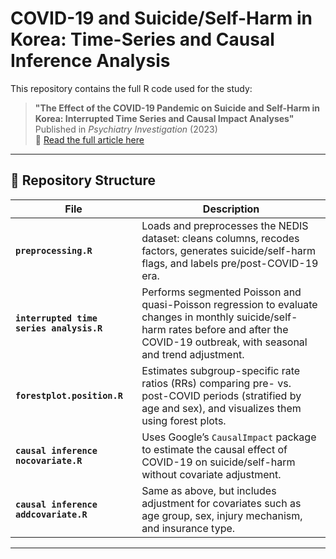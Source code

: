 # COVID-19 and Suicide/Self-Harm in Korea: Time-Series and Causal Inference Analysis

This repository contains the full R code used for the study:

> **"The Effect of the COVID-19 Pandemic on Suicide and Self-Harm in Korea: Interrupted Time Series and Causal Impact Analyses"**  
> Published in *Psychiatry Investigation* (2023)  
> 🔗 [Read the full article here](https://www.psychiatryinvestigation.org/m/journal/view.php?number=1798)

---

## 📁 Repository Structure

| File | Description |
|------|-------------|
| **`preprocessing.R`** | Loads and preprocesses the NEDIS dataset: cleans columns, recodes factors, generates suicide/self-harm flags, and labels pre/post-COVID-19 era. |
| **`interrupted time series analysis.R`** | Performs segmented Poisson and quasi-Poisson regression to evaluate changes in monthly suicide/self-harm rates before and after the COVID-19 outbreak, with seasonal and trend adjustment. |
| **`forestplot.position.R`** | Estimates subgroup-specific rate ratios (RRs) comparing pre- vs. post-COVID periods (stratified by age and sex), and visualizes them using forest plots. |
| **`causal inference nocovariate.R`** | Uses Google’s `CausalImpact` package to estimate the causal effect of COVID-19 on suicide/self-harm without covariate adjustment. |
| **`causal inference addcovariate.R`** | Same as above, but includes adjustment for covariates such as age group, sex, injury mechanism, and insurance type. |

---
